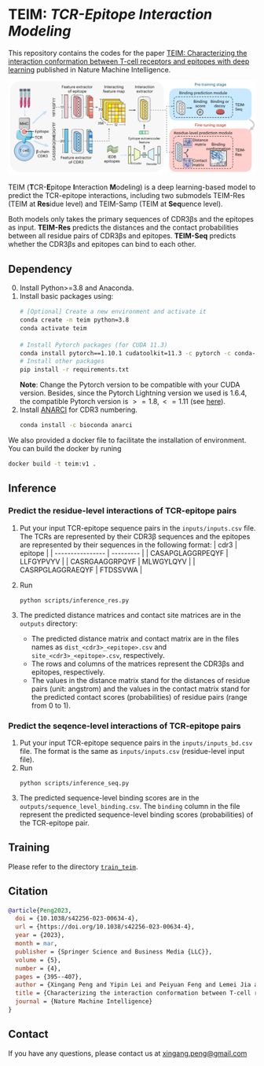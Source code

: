 # TEIM: *TCR-Epitope Interaction Modeling*
This repository contains the codes for the paper [TEIM: Characterizing the interaction conformation between T-cell receptors and epitopes with deep learning](https://www.nature.com/articles/s42256-023-00634-4) published in Nature Machine Intelligence.

![TEIM](./model.png)

TEIM (**T**CR-**E**pitope **I**nteraction **M**odeling) is a deep learning-based model to predict the TCR-epitope interactions, including two submodels TEIM-Res (TEIM at **Res**idue level) and TEIM-Samp (TEIM at **Seq**uence level). 

Both models only takes the primary sequences of CDR3βs and the epitopes as input. **TEIM-Res** predicts the distances and the contact probabilities between all residue pairs of CDR3βs and epitopes. **TEIM-Seq** predicts whether the CDR3βs and epitopes can bind to each other.

## Dependency
0. Install Python>=3.8 and Anaconda.
1. Install basic packages using:
    ```bash
    # [Optional] Create a new environment and activate it
    conda create -n teim python=3.8
    conda activate teim

    # Install Pytorch packages (for CUDA 11.3)
    conda install pytorch==1.10.1 cudatoolkit=11.3 -c pytorch -c conda-forge
    # Install other packages
    pip install -r requirements.txt
    ```
    **Note**: Change the Pytorch version to be compatible with your CUDA version. Besides, since the Pytorch Lightning version we used is 1.6.4, the compatible Pytorch version is $>=1.8,<=1.11$ (see [here](https://lightning.ai/docs/pytorch/stable/versioning.html)).
2. Install [ANARCI](https://anaconda.org/bioconda/anarci) for CDR3 numbering.
    ```bash
    conda install -c bioconda anarci
    ```
We also provided a docker file to facilitate the installation of environment. You can build the docker by runing
```bash
docker build -t teim:v1 .
```

## Inference
### Predict the residue-level interactions of TCR-epitope pairs
1. Put your input TCR-epitope sequence pairs in the `inputs/inputs.csv` file. The TCRs are represented by their CDR3β sequences and the epitopes are represented by their sequences in the following format:
    | cdr3             | epitope   |
    | ---------------- | --------- |
    | CASAPGLAGGRPEQYF | LLFGYPVYV |
    | CASRGAAGGRPQYF   | MLWGYLQYV |
    | CASRPGLAGGRAEQYF | FTDSSVWA  |

2. Run 
    ```
    python scripts/inference_res.py
    ```
3. The predicted distance matrices and contact site matrices are in the `outputs` directory: 
    - The predicted distance matrix and contact matrix are in the files names as `dist_<cdr3>_<epitope>.csv` and `site_<cdr3>_<epitope>.csv`, respectively. 
    - The rows and columns of the matrices represent the CDR3βs and epitopes, respectively.
    - The values in the distance matrix stand for the distances of residue pairs (unit: angstrom) and the values in the contact matrix stand for the predicted contact scores (probabilities) of residue pairs (range from 0 to 1). 


### Predict the seqence-level interactions of TCR-epitope pairs
1. Put your input TCR-epitope sequence pairs in the `inputs/inputs_bd.csv` file. The format is the same as `inputs/inputs.csv` (residue-level input file).
2. Run 
    ```
    python scripts/inference_seq.py
    ```
3. The predicted sequence-level binding scores are in the `outputs/sequence_level_binding.csv`. The `binding` column in the file represent the predicted sequence-level binding scores (probabilities) of the TCR-epitope pair.



## Training
Please refer to the directory [`train_teim`](./train_teim/).

## Citation
```bibtex
@article{Peng2023,
  doi = {10.1038/s42256-023-00634-4},
  url = {https://doi.org/10.1038/s42256-023-00634-4},
  year = {2023},
  month = mar,
  publisher = {Springer Science and Business Media {LLC}},
  volume = {5},
  number = {4},
  pages = {395--407},
  author = {Xingang Peng and Yipin Lei and Peiyuan Feng and Lemei Jia and Jianzhu Ma and Dan Zhao and Jianyang Zeng},
  title = {Characterizing the interaction conformation between T-cell receptors and epitopes with deep learning},
  journal = {Nature Machine Intelligence}
}
``````
## Contact
If you have any questions, please contact us at xingang.peng@gmail.com
